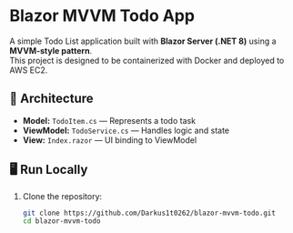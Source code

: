 # Blazor MVVM Todo App

A simple Todo List application built with **Blazor Server (.NET 8)** using a **MVVM-style pattern**.  
This project is designed to be containerized with Docker and deployed to AWS EC2.

## 🧱 Architecture

- **Model:** `TodoItem.cs` — Represents a todo task
- **ViewModel:** `TodoService.cs` — Handles logic and state
- **View:** `Index.razor` — UI binding to ViewModel

## 🖥️ Run Locally

1. Clone the repository:
   ```bash
   git clone https://github.com/Darkus1t0262/blazor-mvvm-todo.git
   cd blazor-mvvm-todo
